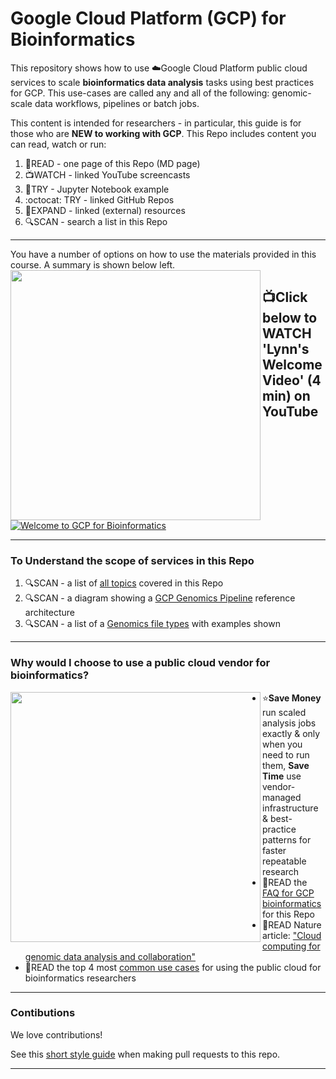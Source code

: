 # Google Cloud Platform (GCP) for Bioinformatics

This repository shows how to use ☁️Google Cloud Platform public cloud services to scale **bioinformatics data analysis** tasks using best practices for GCP.  This use-cases are called any and all of the following: genomic-scale data workflows, pipelines or batch jobs.

This content is intended for researchers - in particular, this guide is for those who are **NEW to working with GCP**.  This Repo includes content you can read, watch or run:  
  1. 📗READ - one page of this Repo (MD page)
  2. 📺WATCH -  linked YouTube screencasts
  3. 📙TRY - Jupyter Notebook example
  4. :octocat: TRY - linked GitHub Repos
  5. 📘EXPAND - linked (external) resources
  6. 🔍SCAN - search a list in this Repo

---
You have a number of options on how to use the materials provided in this course.  A summary is shown below left.
<img src="https://github.com/lynnlangit/gcp-for-bioinformatics/raw/master/images/learn-gcp.png" width="400" align="left">


## 📺Click below to WATCH 'Lynn's Welcome Video' (4 min) on YouTube

[![Welcome to GCP for Bioinformatics](http://img.youtube.com/vi/YoFkSVDlN6k/0.jpg)](http://www.youtube.com/watch?v=YoFkSVDlN6k "Welcome to GCP for Bioinformatics")


---

### To Understand the scope of services in this Repo 
1. 🔍SCAN - a list of [all topics](https://github.com/lynnlangit/gcp-for-bioinformatics/blob/master/2_TOPICS.md) covered in this Repo
2. 🔍SCAN - a diagram showing a [GCP Genomics Pipeline](https://github.com/lynnlangit/gcp-for-bioinformatics/blob/master/6_ARCHITECTURE.md) reference architecture
3. 🔍SCAN - a list of a [Genomics file types](https://github.com/lynnlangit/gcp-for-bioinformatics/blob/master/4_FILE-TYPES.md) with examples shown 

-----

### Why would I choose to use a public cloud vendor for bioinformatics?

<img src="https://github.com/lynnlangit/gcp-for-bioinformatics/raw/master/images/flow-cell.jpg" width="400" align="left">

- ⭐️**Save Money** run scaled analysis jobs exactly & only when you need to run them, **Save Time** use vendor-managed infrastructure & best-practice patterns for faster repeatable research 
- 📗READ the [FAQ for GCP bioinformatics](https://github.com/lynnlangit/gcp-for-bioinformatics/blob/master/1_FAQ.md) for this Repo
- 📕READ Nature article: ["Cloud computing for genomic data analysis and collaboration"](https://www.nature.com/articles/nrg.2017.113)
- 📗READ the top 4 most [common use cases](https://github.com/lynnlangit/gcp-for-bioinformatics/blob/master/3_USER-STORIES.md) for using the public cloud for bioinformatics researchers
----

### Contibutions

We love contributions! 

See this [short style guide](https://github.com/lynnlangit/gcp-for-bioinformatics/blob/master/7_CONTRIBUTING.md) when making pull requests to this repo.

---



